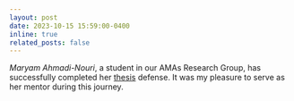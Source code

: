 ```yaml
---
layout: post
date: 2023-10-15 15:59:00-0400
inline: true
related_posts: false
---
```


*Maryam Ahmadi-Nouri*, a student in our AMAs Research Group, has successfully completed her [thesis](/assets/pdf/AhmadiThesis.pdf) defense. It was my pleasure to serve as her mentor during this journey.

